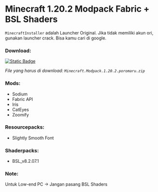 # Minecraft 1.20.2 Modpack Fabric + BSL Shaders

`MinecraftInstaller` adalah Launcher Original. Jika tidak memiliki akun ori, gunakan launcher crack. Bisa kamu cari di google.

### Download:
[![Static Badge](https://img.shields.io/badge/Download-Here-00B300)]([https://instagram.com/iyansanjaya](https://github.com/iyansanjaya/mc-1.20.2/releases/tag/Minecraft))

_File yang harus di download: `Minecraft.Modpack.1.20.2.poromaru.zip`_

### Mods:
- Sodium
- Fabric API
- Iris
- CatEyes
- Zoomify

### Resourcepacks:
- Slightly Smooth Font

### Shaderpacks:
- BSL_v8.2.07.1

### Note:
Untuk Low-end PC → Jangan pasang BSL Shaders
